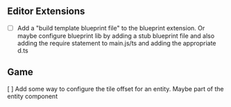 ## Editor Extensions
- [ ] Add a "build template blueprint file" to the blueprint extension.  Or maybe configure blueprint lib by adding a stub blueprint file and also adding the require statement to main.js/ts and adding the appropriate d.ts


## Game
[ ] Add some way to configure the tile offset for an entity.  Maybe part of the entity component